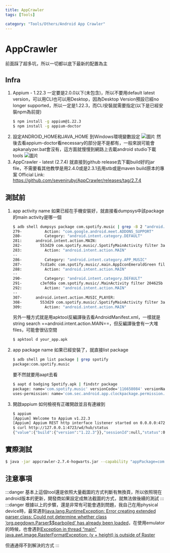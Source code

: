 ```yaml
---
title: AppCrawler
tags: [Tools]

category: "Tools/Others/Android App Crawler"
---
```


# AppCrawler
前面踩了超多坑，所以一切都以底下最新的配置為主

## Infra
1. Appium - 1.22.3
    一定要是2.0.0以下(未包含)，所以不要用default latest version，可以用CLI也可以用Desktop，因為Desktop Version預設已經no longer supported，所以一定是1.22.3，而CLI安裝就需要指定(以下是已經安裝npm為前提)
    ```bash
    $ npm install -g appium@1.22.3
    $ npm install -g appium-doctor
    ```
2. 設定ANDROID_HOME和JAVA_HOME
    到Windows環境變數設定
    ![圖片](https://hackmd.io/_uploads/BkmODXjqR.png)
    然後去看appium-doctor看necessary的部分是不是都有，一般來說可能會apkanalyzer.bat會沒有，這方面就慢慢到網路上去載android studio下載tools
    ![圖片](https://hackmd.io/_uploads/BkZsw7j9R.png)
4. AppCrawler - latest (2.7.4)
    就直接到github release去下載build好的jar file，不需要看其他教學是用2.4.0或是2.3.1去用stb或是maven build原本的專案
    Official Link: https://github.com/seveniruby/AppCrawler/releases/tag/2.7.4

## 測試前
1. app activity name
    如果已經在手機安裝好，就直接看dumpsys中該package的main activity是哪一個
    ```bash
    $ adb shell dumpsys package com.spotify.music | grep -B 2 "android.intent.action.MAIN" -n
    279-          Action: "com.google.android.meet.ADDONS_SUPPORT"
    280-          Category: "android.intent.category.DEFAULT"
    281:      android.intent.action.MAIN:
    282-        553d29 com.spotify.music/.SpotifyMainActivity filter 3a3b8ae
    283:          Action: "android.intent.action.MAIN"
    --
    286-          Category: "android.intent.category.APP_MUSIC"
    287-        7cd1a0c com.spotify.music/.main.AppIconEmeraldGreen filter 18bef55
    288:          Action: "android.intent.action.MAIN"
    --
    290-          Category: "android.intent.category.DEFAULT"
    291-        c3efd6a com.spotify.music/.MainActivity filter 204625b
    292:          Action: "android.intent.action.MAIN"
    --
    307-      android.intent.action.MUSIC_PLAYER:
    308-        553d29 com.spotify.music/.SpotifyMainActivity filter 3a3b8ae
    309:          Action: "android.intent.action.MAIN"
    ```
    另外一種方式就是用apktool反編譯後去看AndroidManifest.xml，一樣就是string search ==android.intent.action.MAIN==，但反編譯後會有一大堆files，可能會很佔空間
    ```bash
    $ apktool d your_app.apk
    ```
2. app package name
    如果已經安裝了，就直接list package
    ```bash
    $ adb shell pm list package | grep spotify
    package:com.spotify.music
    ```
    要不然就要用aapt去看
    ```bash
    $ aapt d badging Spotify.apk | findstr package
    package: name='com.spotify.music' versionCode='116658084' versionName='8.9.58.572' platformBuildVersionName='14' platformBuildVersionCode='34' compileSdkVersion='34' compileSdkVersionCodename='14'
    uses-permission: name='com.sec.android.app.clockpackage.permission.READ_ALARM'
    ```
3. 開啟appium
    如何檢視有正確開啟並且有連線到
    ```bash
    $ appium
    [Appium] Welcome to Appium v1.22.3
    [Appium] Appium REST http interface listener started on 0.0.0.0:4723
    $ curl http://127.0.0.1:4723/wd/hub/status
    {"value":{"build":{"version":"1.22.3"}},"sessionId":null,"status":0}
    ```

## 實際測試
```bash
$ java -jar appcrawler-2.7.4-hogwarts.jar --capability "appPackage=com.spotify.music,appActivity=MainActivity"
```

## 注意事項
:::danger
基本上這個tool還是依照大量截圖的方式判斷有無換頁，所以依照現在android版本的更新，開發商如果設定成無法截圖的方式，就無法做後續的測試
:::
:::danger
根據以上的步驟，還是非常有可能會遇到問題，我自己在用physical device時，最常遇到[java.lang.RuntimeException: Error creating extended parser class: Could not determine whether class ‘org.pegdown.Parser$$parboiled’ has already been loaded](https://ceshiren.com/t/topic/16293)，在使用emulator的時候，也會遇到[Exception in thread “main” java.awt.image.RasterFormatException: (y + height) is outside of Raster](https://ceshiren.com/t/topic/31983)

但通通得不到解決的方式
:::